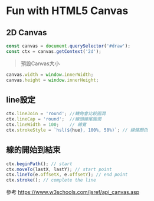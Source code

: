 # Fun with HTML5 Canvas

## 2D Canvas
```js
const canvas = document.querySelector('#draw');
const ctx = canvas.getContext('2d');
```
> 預設Canvas大小
```js
canvas.width = window.innerWidth;
canvas.height = window.innerHeight;
```

## line設定
```js
ctx.lineJoin = 'round'; //轉角會比較圓潤
ctx.lineCap = 'round';  //線頭線尾圓潤
ctx.lineWidth = 100;    // 線寬
ctx.strokeStyle = `hsl(${hue}, 100%, 50%)`; // 線條顏色
```

## 線的開始到結束
```js
ctx.beginPath(); // start
ctx.moveTo(lastX, lastY); // start point
ctx.lineTo(e.offsetX, e.offsetY); // end point
ctx.stroke(); // complete the line
```

參考
https://www.w3schools.com/jsref/api_canvas.asp